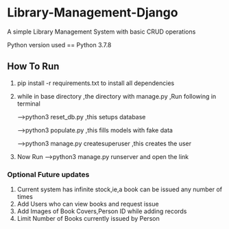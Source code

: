 # Library-Management-Django
A simple Library Management System with basic CRUD operations

Python version used == Python 3.7.8

## How To Run
1. pip install -r requirements.txt to install all dependencies
2. while in base directory ,the directory with manage.py  ,Run following in terminal

    -->python3 reset_db.py  ,this setups database
    
    -->python3 populate.py  ,this fills models with fake data
    
    -->python3 manage.py createsuperuser  ,this creates the user
    
  3. Now Run  -->python3 manage.py runserver  and open the link


### Optional Future updates
1. Current system has infinite stock,ie,a book can be issued any number of times
2. Add Users who can view books and request issue
3. Add Images of Book Covers,Person ID while adding records
4. Limit Number of Books currently issued by Person
